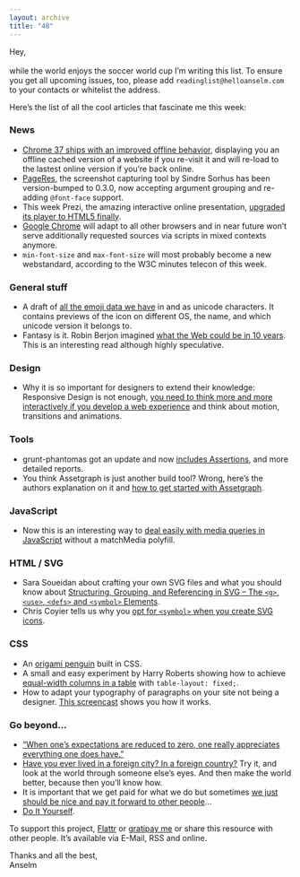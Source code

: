 ```yaml
---
layout: archive
title: "48"
---
```


Hey,<br>
<br>
while the world enjoys the soccer world cup I’m writing this list. To ensure you get all upcoming issues, too, please add `readinglist@helloanselm.com` to your contacts or whitelist the address.

Here’s the list of all the cool articles that fascinate me this week:

### News

- [Chrome 37 ships with an improved offline behavior](http://addyosmani.com/blog/offline-mode-chrome/), displaying you an offline cached version of a website if you re-visit it and will re-load to the lastest online version if you’re back online.
- [PageRes](https://github.com/sindresorhus/pageres/releases/tag/v0.3.0), the screenshot capturing tool by Sindre Sorhus has been version-bumped to 0.3.0, now accepting argument grouping and re-adding `@font-face` support.
- This week Prezi, the amazing interactive online presentation, [upgraded its player to HTML5 finally](https://medium.com/prezi-engineering/how-and-why-prezi-turned-to-javascript-56e0ca57d135).
- [Google Chrome](https://groups.google.com/a/chromium.org/forum/#!msg/blink-dev/Uxzvrqb6IeU/9FAie9Py4cIJ) will adapt to all other browsers and in near future won’t serve additionally requested sources via scripts in mixed contexts anymore.
- `min-font-size` and `max-font-size` will most probably become a new webstandard, according to the W3C minutes telecon of this week.

### General stuff

- A draft of [all the emoji data we have](http://www.unicode.org/reports/tr51/full-emoji-list.html) in and as unicode characters. It contains previews of the icon on different OS, the name, and which unicode version it belongs to.
- Fantasy is it. Robin Berjon imagined [what the Web could be in 10 years](http://berjon.com/web-2024/). This is an interesting read although highly speculative.

### Design

- Why it is so important for designers to extend their knowledge: Responsive Design is not enough, [you need to think more and more interactively if you develop a web experience](http://paulstamatiou.com/design-provide-meaning-with-motion/) and think about motion, transitions and animations.

### Tools

- grunt-phantomas got an update and now [includes Assertions](http://stefanjudis.github.io/grunt-phantomas/gruntjs/), and more detailed reports.
- You think Assetgraph is just another build tool? Wrong, here’s the authors explanation on it and [how to get started with Assetgraph](http://mntr.dk/2014/getting-started-with-assetgraph/).

### JavaScript

- Now this is an interesting way to [deal easily with media queries in JavaScript](https://gist.github.com/usaphp/42133e78aa5f8f760a3f) without a matchMedia polyfill.


### HTML / SVG

- Sara Soueidan about crafting your own SVG files and what you should know about [Structuring, Grouping, and Referencing in SVG – The `<g>`, `<use>`, `<defs>` and `<symbol>` Elements](http://sarasoueidan.com/blog/structuring-grouping-referencing-in-svg/).
- Chris Coyier tells us why you [opt for `<symbol>` when you create SVG icons](http://css-tricks.com/svg-symbol-good-choice-icons/).

### CSS

- An [origami penguin](http://codepen.io/chrisota/pen/GkFzv) built in CSS.
- A small and easy experiment by Harry Roberts showing how to achieve [equal-width columns in a table](http://jsfiddle.net/csswizardry/zfSt4/) with `table-layout: fixed;`.
- How to adapt your typography of paragraphs on your site not being a designer. [This screencast](http://www.webdevbreak.com/episodes/responsive-paragraphs) shows you how it works.

### Go beyond…

- [“When one’s expectations are reduced to zero, one really appreciates everything one does have.”](http://www.thechangeblog.com/expectations/)
- [Have you ever lived in a foreign city? In a foreign country?](https://the-pastry-box-project.net/raquel-velez/2014-July-4) Try it, and look at the world through someone else’s eyes. And then make the world better, because then you’ll know how.
- It is important that we get paid for what we do but sometimes [we just should be nice and pay it forward to other people](https://medium.com/@karenmcgrane/pay-it-forward-b5ca623a6b7e)…
- [Do It Yourself](http://bastianallgeier.com/notes/diy).


To support this project, [Flattr](http://goo.gl/dDWsTF) or [gratipay me](http://goo.gl/cnqtOc) or share this resource with other people. It’s available via E-Mail, RSS and online.

Thanks and all the best,<br>
Anselm
